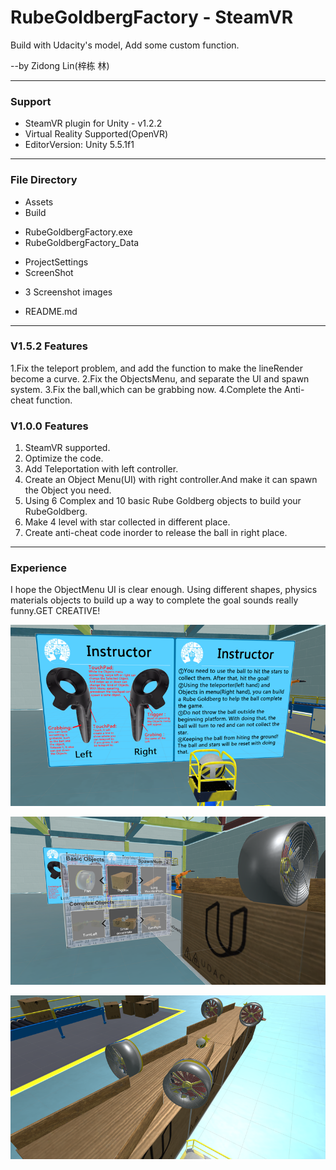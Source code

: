 # RubeGoldbergFactory - SteamVR

Build with Udacity's model,  Add some custom function.

--by Zidong Lin(梓栋 林)

*****************************

### Support
* SteamVR plugin for Unity - v1.2.2
* Virtual Reality Supported(OpenVR)
* EditorVersion: Unity 5.5.1f1


*****************************

### File Directory
* Assets
* Build
 - RubeGoldbergFactory.exe
 - RubeGoldbergFactory_Data
* ProjectSettings
* ScreenShot
 - 3 Screenshot images
* README.md

*****************************
### V1.5.2 Features
1.Fix the teleport problem, and add the function to make the lineRender become a curve.
2.Fix the ObjectsMenu, and separate the UI and spawn system.
3.Fix the ball,which can be grabbing now.
4.Complete the Anti-cheat function.

### V1.0.0 Features
1. SteamVR supported.
2. Optimize the code.
3. Add Teleportation with left controller.
4. Create an Object Menu(UI) with right controller.And make it can spawn the Object you need.
5. Using 6 Complex and 10 basic Rube Goldberg objects to build your RubeGoldberg.
6. Make 4 level with star collected in different place.
7. Create anti-cheat code inorder to release the ball in right place.

*****************************
### Experience
I hope the ObjectMenu UI is clear enough. Using different shapes, physics materials objects to build up a way to complete the goal sounds really funny.GET CREATIVE!

![](ScreenShot/Screenshot_01.png)

![](ScreenShot/Screenshot_02.png)

![](ScreenShot/Screenshot_03.png)

